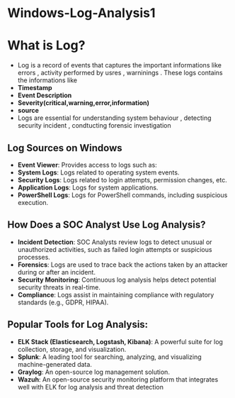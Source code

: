 # Windows-Log-Analysis1
# What is Log?
- Log is a record of events that captures the important informations like errors , activity performed by usres , warninings . These logs contains the informations like
- **Timestamp**
- **Event Description**
- **Severity(critical,warning,error,information)**
- **source**
- Logs are essential for understanding system behaviour , detecting security incident , condtucting forensic investigation

## Log Sources on Windows
- **Event Viewer**: Provides access to logs such as:
- **System Logs**: Logs related to operating system events.
- **Security Logs**: Logs related to login attempts, permission changes, etc.
- **Application Logs**: Logs for system applications.
- **PowerShell Logs**: Logs for PowerShell commands, including suspicious execution.
## How Does a SOC Analyst Use Log Analysis?
- **Incident Detection**: SOC Analysts review logs to detect unusual or unauthorized activities, such as failed login attempts or suspicious processes.
- **Forensics**: Logs are used to trace back the actions taken by an attacker during or after an incident.
- **Security Monitoring**: Continuous log analysis helps detect potential security threats in real-time.
- **Compliance**: Logs assist in maintaining compliance with regulatory standards (e.g., GDPR, HIPAA).

## Popular Tools for Log Analysis:
- **ELK Stack (Elasticsearch, Logstash, Kibana)**: A powerful suite for log collection, storage, and visualization.
- **Splunk**: A leading tool for searching, analyzing, and visualizing machine-generated data.
- **Graylog**: An open-source log management solution.
- **Wazuh**: An open-source security monitoring platform that integrates well with ELK for log analysis and threat detection
